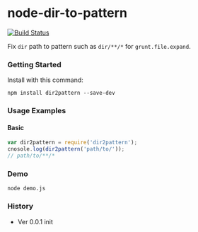 # node-dir-to-pattern

[![Build Status](https://travis-ci.org/poppinlp/node-dir-to-pattern?branch=master)](https://travis-ci.org/poppinlp/node-dir-to-pattern)

Fix `dir` path to pattern such as `dir/**/*` for `grunt.file.expand`.

### Getting Started

Install with this command:

```shell
npm install dir2pattern --save-dev
```

### Usage Examples

#### Basic

```js
var dir2pattern = require('dir2pattern');
cnosole.log(dir2pattern('path/to/'));
// path/to/**/*
```

### Demo

```shell
node demo.js
```

### History

- Ver 0.0.1 init
